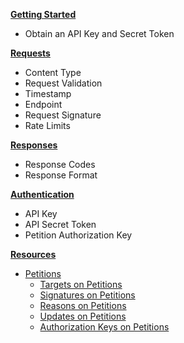 **[Getting Started](getting_started.md)**
* Obtain an API Key and Secret Token

**[Requests](requests.md)**
* Content Type
* Request Validation
* Timestamp
* Endpoint
* Request Signature
* Rate Limits

**[Responses](responses.md)**
* Response Codes
* Response Format

**[Authentication](authentication.md)**
* API Key
* API Secret Token
* Petition Authorization Key


**[Resources](resources.md)**

* [Petitions](resources/petitions.md)
   * [Targets on Petitions](resources/petitions/targets.md)
   * [Signatures on Petitions](resources/petitions/signatures.md)
   * [Reasons on Petitions](resources/petitions/reasons.md)
   * [Updates on Petitions](resources/petitions/updates.md)
   * [Authorization Keys on Petitions](resources/petitions/auth_keys.md)
